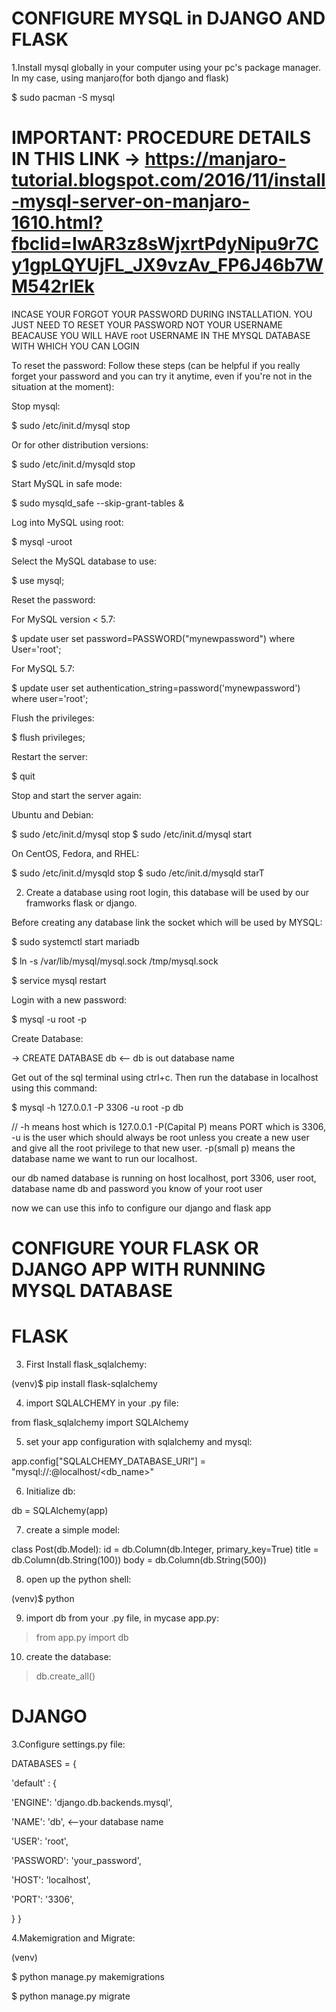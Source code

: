 # CONFIGURE MYSQL in DJANGO AND FLASK

1.Install mysql globally in your computer using your pc's package manager. In my case, using manjaro(for both django and flask)

$ sudo pacman -S mysql

# IMPORTANT: PROCEDURE DETAILS IN THIS LINK -> https://manjaro-tutorial.blogspot.com/2016/11/install-mysql-server-on-manjaro-1610.html?fbclid=IwAR3z8sWjxrtPdyNipu9r7Cy1gpLQYUjFL_JX9vzAv_FP6J46b7WM542rlEk

INCASE YOUR FORGOT YOUR PASSWORD DURING INSTALLATION. YOU JUST NEED TO RESET YOUR PASSWORD NOT YOUR USERNAME BEACAUSE YOU WILL HAVE root USERNAME IN THE MYSQL DATABASE WITH WHICH YOU CAN LOGIN

To reset the password:
Follow these steps (can be helpful if you really forget your password and you can try it anytime, even if you're not in the situation at the moment):

Stop mysql:

$ sudo /etc/init.d/mysql stop

Or for other distribution versions:

$ sudo /etc/init.d/mysqld stop

Start MySQL in safe mode:

$ sudo mysqld_safe --skip-grant-tables &

Log into MySQL using root:

$ mysql -uroot

Select the MySQL database to use:

$ use mysql;

Reset the password:

For MySQL version < 5.7:

$ update user set password=PASSWORD("mynewpassword") where User='root';

For MySQL 5.7:

$ update user set authentication_string=password('mynewpassword') where user='root';

Flush the privileges:

$ flush privileges;

Restart the server:

$ quit

Stop and start the server again:

Ubuntu and Debian:

$ sudo /etc/init.d/mysql stop
$ sudo /etc/init.d/mysql start

On CentOS, Fedora, and RHEL:

$ sudo /etc/init.d/mysqld stop
$ sudo /etc/init.d/mysqld starT

2. Create a database using root login, this database will be used by our framworks flask or django.

Before creating any database link the socket which will be used by MYSQL:

$ sudo systemctl start mariadb

$ ln -s /var/lib/mysql/mysql.sock /tmp/mysql.sock

$ service mysql restart

Login with a new password:

$ mysql -u root -p

Create Database:

-> CREATE DATABASE db <-- db is out database name

Get out of the sql terminal using ctrl+c. Then run the database in localhost using this command:

$ mysql -h 127.0.0.1 -P 3306 -u root -p db

// -h means host which is 127.0.0.1 -P(Capital P) means PORT which is 3306, -u is the user which should always be root unless you create a new user and give all the root privilege to that new user. -p(small p) means the database name we want to run our localhost.

our db named database is running on host localhost, port 3306, user root, database name db and password you know of your root user

now we can use this info to configure our django and flask app

# CONFIGURE YOUR FLASK OR DJANGO APP WITH RUNNING MYSQL DATABASE

# FLASK

3. First Install flask_sqlalchemy: 

(venv)$ pip install flask-sqlalchemy

4. import SQLALCHEMY in your .py file: 

from flask_sqlalchemy import SQLAlchemy

5. set your app configuration with sqlalchemy and mysql: 

app.config["SQLALCHEMY_DATABASE_URI"] = "mysql://<username>:<password>@localhost/<db_name>"

6. Initialize db: 

db = SQLAlchemy(app)

7. create a simple model: 

class Post(db.Model):
   id = db.Column(db.Integer, primary_key=True)
   title = db.Column(db.String(100))
   body = db.Column(db.String(500))

8. open up the python shell:

(venv)$ python

9. import db from your .py file, in mycase app.py: 

> from app.py import db

10. create the database: 

> db.create_all()

# DJANGO

3.Configure settings.py file: 

DATABASES = {  

 'default' : {
 
'ENGINE': 'django.db.backends.mysql',

'NAME': 'db', <--your database name

'USER': 'root',

'PASSWORD': 'your_password',

'HOST': 'localhost',  

 'PORT': '3306',

  }
}

4.Makemigration and Migrate:

(venv)

$ python manage.py makemigrations 


$ python manage.py migrate
